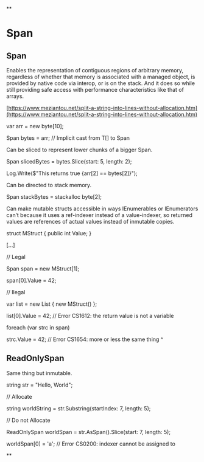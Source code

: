 **

# Span

## Span<T>

Enables the representation of contiguous regions of arbitrary memory, regardless of whether that memory is associated with a managed object, is provided by native code via interop, or is on the stack. And it does so while still providing safe access with performance characteristics like that of arrays.

[https://www.meziantou.net/split-a-string-into-lines-without-allocation.htm](https://www.meziantou.net/split-a-string-into-lines-without-allocation.htm)

  

 var arr = new byte[10];

 Span<byte> bytes = arr; // Implicit cast from T[] to Span<T>

  

Can be sliced to represent lower chunks of a bigger Span.

  

 Span<byte> slicedBytes = bytes.Slice(start: 5, length: 2);

 Log.Write($"This returns true {arr[2] == bytes[2]}");

  

Can be directed to stack memory.

  

 Span<byte> stackBytes = stackalloc byte[2];

  

Can make mutable structs accessible in ways IEnumerables or IEnumerators can’t because it uses a ref-indexer instead of a value-indexer, so returned values are references of actual values instead of inmutable copies.

  

 struct MStruct { public int Value; }

 [...]

  

 // Legal

 Span<MStruct> span = new MStruct[1];

 span[0].Value = 42;

  

 // Ilegal

 var list = new List<MStruct> { new MStruct() };

 list[0].Value = 42; // Error CS1612: the return value is not a variable

 foreach (var strc in span)

 strc.Value = 42; // Error CS1654: more or less the same thing ^

  

## ReadOnlySpan<T>

Same thing but inmutable.

  

 string str = "Hello, World";

  

 // Allocate

 string worldString = str.Substring(startIndex: 7, length: 5);

  

 // Do not Allocate

 ReadOnlySpan<char> worldSpan = str.AsSpan().Slice(start: 7, length: 5);

 worldSpan[0] = 'a'; // Error CS0200: indexer cannot be assigned to

  
**